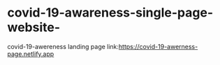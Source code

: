 # covid-19-awareness-single-page-website-
covid-19-awereness landing page link:https://covid-19-awerness-page.netlify.app
